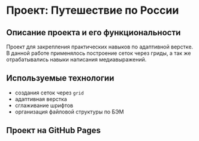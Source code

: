 # Проект: Путешествие по России

## Описание проекта и его функциональности
Проект для закрепления практических навыков по адаптивной верстке. В данной работе применялось построение сеток через гриды, а так же отрабатывались навыки написания медиавыражений.

## Используемые технологии
* создания сеток через ```grid```
* адаптивная верстка
* сглаживание шрифтов
* организация файловой структуры по БЭМ

## Проект на GitHub Pages
